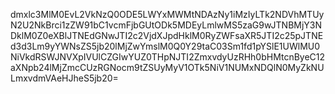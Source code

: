 dmxlc3MlM0EvL2VkNzQ0ODE5LWYxMWMtNDAzNy1iMzIyLTk2NDVhMTUyN2U2NkBrci1zZW91bC1vcmFjbGUtODk5MDEyLmlwMS5zaG9wJTNBMjY3NDklM0Z0eXBlJTNEdGNwJTI2c2VjdXJpdHklM0RyZWFsaXR5JTI2c25pJTNEd3d3Lm9yYWNsZS5jb20lMjZwYmslM0Q0Y29taC03Sm1fd1pYSlE1UWlMU0NiVkdRSWJNVXpIVUlCZGIwYUZ0THpNJTI2ZmxvdyUzRHh0bHMtcnByeC12aXNpb24lMjZmcCUzRGNocm9tZSUyMyV1OTk5NiV1NUMxNDQlN0MyZkNULmxvdmVAeHJheS5jb20=
